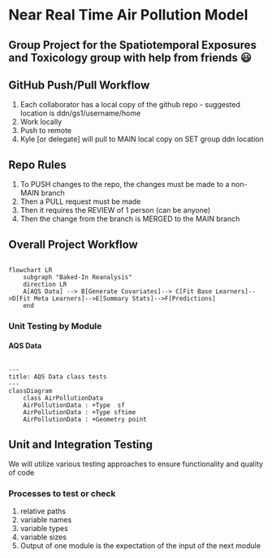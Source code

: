 # Near Real Time Air Pollution Model 
## Group Project for the Spatiotemporal Exposures and Toxicology group with help from friends :smiley:

## GitHub Push/Pull Workflow
1) Each collaborator has a local copy of the github repo - suggested location is ddn/gs1/username/home
2) Work locally
3) Push to remote
4) Kyle [or delegate] will pull to MAIN local copy on SET group ddn location

## Repo Rules 
1) To PUSH changes to the repo, the changes must be made to a non-MAIN branch
2) Then a PULL request must be made
3) Then it requires the REVIEW of 1 person (can be anyone)
4) Then the change from the branch is MERGED to the MAIN branch
   
## Overall Project Workflow

```mermaid

flowchart LR
    subgraph "Baked-In Reanalysis"
    direction LR
    A[AQS Data] --> B[Generate Covariates]--> C[Fit Base Learners]-->D[Fit Meta Learners]-->E[Summary Stats]-->F[Predictions]
    end
```
### Unit Testing by Module

#### AQS Data
```mermaid

---
title: AQS Data class tests
---
classDiagram
    class AirPollutionData
    AirPollutionData : +Type  sf
    AirPollutionData : +Type sftime
    AirPollutionData : +Geometry point
```

##  Unit and Integration Testing 

We will utilize various testing approaches to ensure functionality and quality of code

### Processes to test or check 
1) relative paths
2) variable names
3) variable types
4) variable sizes
5) Output of one module is the expectation of the input of the next module
   
